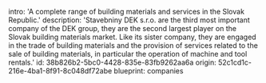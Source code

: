 intro: 'A complete range of building materials and services in the Slovak Republic.'
description: 'Stavebniny DEK s.r.o. are the third most important company of the DEK group, they are the second largest player on the Slovak building materials market. Like its sister company, they are engaged in the trade of building materials and the provision of services related to the sale of building materials, in particular the operation of machine and tool rentals.'
id: 38b826b2-5bc0-4428-835e-83fb9262aa6a
origin: 52c1cd1c-216e-4ba1-8f91-8c048df72abe
blueprint: companies
